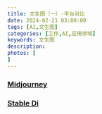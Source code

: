 ```yaml
---
title: 文生图（一）-平台对比
date: 2024-02-21 03:00:00
tags: [AI,文生图]
categories: [工作,AI,应用领域]
keywords: 文生图
description: 
photos: [
]
---
```




### [Midjourney](https://www.midjourney.com/home)


### [Stable Di](https://www.midjourney.com/home)





